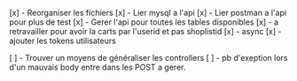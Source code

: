 [x] - Reorganiser les fichiers
[x] - Lier mysql a l'api
[x] - Lier postman a l'api pour plus de test
[x] - Gerer l'api pour toutes les tables disponibles
[x] - a retravailler pour avoir la carts par l'userid et pas shoplistid
[x] - async
[x] - ajouter les tokens utilisateurs

[ ] - Trouver un moyens de généraliser les controllers
[ ] - pb d'exeption lors d'un mauvais body entre dans les POST a gerer.

